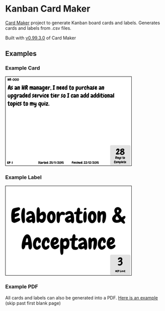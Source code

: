 # Kanban Card Maker
[Card Maker](https://github.com/nhmkdev/cardmaker) project to generate Kanban board cards and labels. Generates cards and labels from .csv files.

Built with [v0.99.3.0](https://github.com/nhmkdev/cardmaker/releases/tag/v.0.99.3.0) of Card Maker

## Examples
### Example Card
<img src="examples/Card_1.png" width="400" style="border:1px solid black"/>

### Example Label
<img src="examples/BoardLabel_3.png" width="400" style="border:1px solid black"/>

### Example PDF
All cards and labels can also be generated into a PDF. [Here is an example](examples/board.pdf) (skip past first blank page)
